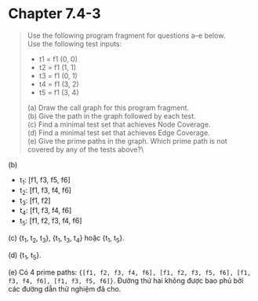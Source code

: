 # Chapter 7.4-3

> Use the following program fragment for questions a–e below.\
>Use the following test inputs:
>- t1 = f1 (0, 0)
>- t2 = f1 (1, 1)
>- t3 = f1 (0, 1)
>- t4 = f1 (3, 2)
>- t5 = f1 (3, 4)
>
>(a) Draw the call graph for this program fragment.\
>(b) Give the path in the graph followed by each test.\
>(c) Find a minimal test set that achieves Node Coverage.\
>(d) Find a minimal test set that achieves Edge Coverage.\
>(e) Give the prime paths in the graph. Which prime path is not covered by any of the tests above?\
>

(b)
- t<sub>1</sub>: [f1, f3, f5, f6]
- t<sub>2</sub>: [f1, f3, f4, f6]
- t<sub>3</sub>: [f1, f2]
- t<sub>4</sub>: [f1, f3, f4, f6]
- t<sub>5</sub>: [f1, f2, f3, f4, f6]

(c) {t<sub>1</sub>, t<sub>2</sub>, t<sub>3</sub>}, {t<sub>1</sub>, t<sub>3</sub>, t<sub>4</sub>} 
hoặc {t<sub>1</sub>, t<sub>5</sub>}.

(d) {t<sub>1</sub>, t<sub>5</sub>}.

(e)
Có 4 prime paths: ```{[f1, f2, f3, f4, f6], [f1, f2, f3, f5, f6], [f1, f3, f4, f6], [f1, f3, f5, f6]}```.
Đường thứ hai không được bao phủ bởi các đường dẫn thử nghiệm đã cho.
